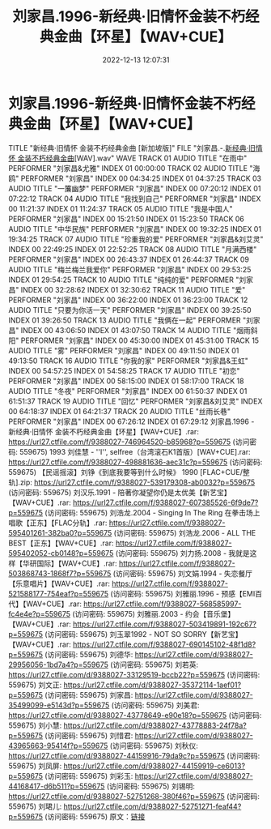 ﻿---
title: 刘家昌.1996-新经典·旧情怀金装不朽经典金曲【环星】【WAV+CUE】
date: 2022-12-13 12:07:31
categories: WAV车载音乐、镜像
tags: 华语中文
---
# 刘家昌.1996-新经典·旧情怀金装不朽经典金曲【环星】【WAV+CUE】

TITLE "新经典·旧情怀 金装不朽经典金曲 [新加坡版]"
FILE "刘家昌.-.[新经典·旧情怀 金装不朽经典金曲](1996)[WAV].wav" WAVE
TRACK 01 AUDIO
TITLE "在雨中"
PERFORMER "刘家昌&尤雅"
INDEX 01 00:00:00
TRACK 02 AUDIO
TITLE "海鸥"
PERFORMER "刘家昌"
INDEX 00 04:34:25
INDEX 01 04:37:25
TRACK 03 AUDIO
TITLE "一簾幽梦"
PERFORMER "刘家昌"
INDEX 00 07:20:12
INDEX 01 07:22:12
TRACK 04 AUDIO
TITLE "我找到自己"
PERFORMER "刘家昌"
INDEX 00 11:21:37
INDEX 01 11:24:37
TRACK 05 AUDIO
TITLE "我是中国人"
PERFORMER "刘家昌"
INDEX 00 15:21:50
INDEX 01 15:23:50
TRACK 06 AUDIO
TITLE "中华民族"
PERFORMER "刘家昌"
INDEX 00 19:32:25
INDEX 01 19:34:25
TRACK 07 AUDIO
TITLE "珍重我的爱"
PERFORMER "刘家昌&刘艾灵"
INDEX 00 22:49:25
INDEX 01 22:52:25
TRACK 08 AUDIO
TITLE "月满西楼"
PERFORMER "刘家昌"
INDEX 00 26:43:37
INDEX 01 26:44:37
TRACK 09 AUDIO
TITLE "梅兰梅兰我爱你"
PERFORMER "刘家昌"
INDEX 00 29:53:25
INDEX 01 29:54:25
TRACK 10 AUDIO
TITLE "纯纯的爱"
PERFORMER "刘家昌"
INDEX 00 32:28:62
INDEX 01 32:30:62
TRACK 11 AUDIO
TITLE "爱"
PERFORMER "刘家昌"
INDEX 00 36:22:00
INDEX 01 36:23:00
TRACK 12 AUDIO
TITLE "只要为你活一天"
PERFORMER "刘家昌"
INDEX 00 39:25:50
INDEX 01 39:26:50
TRACK 13 AUDIO
TITLE "我俩在一起"
PERFORMER "刘家昌"
INDEX 00 43:06:50
INDEX 01 43:07:50
TRACK 14 AUDIO
TITLE "烟雨斜阳"
PERFORMER "刘家昌"
INDEX 00 45:30:00
INDEX 01 45:31:00
TRACK 15 AUDIO
TITLE "雾"
PERFORMER "刘家昌"
INDEX 00 49:11:50
INDEX 01 49:13:50
TRACK 16 AUDIO
TITLE "你我的家"
PERFORMER "刘家昌&王虹"
INDEX 00 54:57:25
INDEX 01 54:58:25
TRACK 17 AUDIO
TITLE "初恋"
PERFORMER "刘家昌"
INDEX 00 58:15:00
INDEX 01 58:17:00
TRACK 18 AUDIO
TITLE "冬夜"
PERFORMER "刘家昌"
INDEX 00 61:50:37
INDEX 01 61:51:37
TRACK 19 AUDIO
TITLE "回忆"
PERFORMER "刘家昌&刘艾灵"
INDEX 00 64:18:37
INDEX 01 64:21:37
TRACK 20 AUDIO
TITLE "丝雨长巷"
PERFORMER "刘家昌"
INDEX 00 67:26:12
INDEX 01 67:29:12
刘家昌.1996 - 新经典·旧情怀 金装不朽经典金曲【环星】【WAV+CUE】.rar: https://url27.ctfile.com/f/9388027-746964520-b85968?p=559675
(访问密码: 559675)
1993 刘佳慧 - ''I'', selfree（台湾滚石K1首版）[WAV+CUE].rar: https://url27.ctfile.com/f/9388027-498881636-aec31c?p=559675
(访问密码: 559675)
【民谣摇滚】刘铮《到底我要等到什么时候》 1990 [FLAC+CUE/整轨].zip: https://url27.ctfile.com/f/9388027-539179308-ab0032?p=559675
(访问密码: 559675)
刘汉乐.1991 - 陪著你凝望你仍是太优美【新艺宝】【WAV+CUE】.rar: https://url27.ctfile.com/f/9388027-607385526-6f9de7?p=559675
(访问密码: 559675)
刘浩龙.2004 - Singing In The Ring 在拳击场上唱歌【正东】【FLAC分轨】.rar: https://url27.ctfile.com/f/9388027-595401261-382ba0?p=559675
(访问密码: 559675)
刘浩龙.2006 - ALL THE BEST【正东】【WAV+CUE】.rar: https://url27.ctfile.com/f/9388027-595402052-cb0148?p=559675
(访问密码: 559675)
刘力扬.2008 - 我就是这样【华研国际】【WAV+CUE】.rar: https://url27.ctfile.com/f/9388027-503868743-1868f7?p=559675
(访问密码: 559675)
刘文娟.1994 - 失恋餐厅【乐意唱片】【WAV+CUE】.rar: https://url27.ctfile.com/f/9388027-521588177-754eaf?p=559675
(访问密码: 559675)
刘雅丽.1996 - 预感【EMI百代】【WAV+CUE】.rar: https://url27.ctfile.com/f/9388027-568585997-fc4e4e?p=559675
(访问密码: 559675)
刘雅丽.2003 - 约会【音乐堡】【WAV+CUE】.rar: https://url27.ctfile.com/f/9388027-503419891-192c67?p=559675
(访问密码: 559675)
刘玉翠1992 - NOT SO SORRY【新艺宝】【WAV+CUE】.rar: https://url27.ctfile.com/f/9388027-690145102-48f1d8?p=559675
(访问密码: 559675)
刘德华: https://url27.ctfile.com/d/9388027-29956056-1bd7a4?p=559675
(访问密码: 559675)
刘若英: https://url27.ctfile.com/d/9388027-33129519-bccb22?p=559675
(访问密码: 559675)
刘文正: https://url27.ctfile.com/d/9388027-35372114-1aef01?p=559675
(访问密码: 559675)
刘家昌: https://url27.ctfile.com/d/9388027-35499099-e5143d?p=559675
(访问密码: 559675)
刘美君: https://url27.ctfile.com/d/9388027-43778649-e90e18?p=559675
(访问密码: 559675)
刘小慧: https://url27.ctfile.com/d/9388027-43778883-24f78a?p=559675
(访问密码: 559675)
刘惜君: https://url27.ctfile.com/d/9388027-43965663-95414f?p=559675
(访问密码: 559675)
刘秋仪: https://url27.ctfile.com/d/9388027-44159916-79da9c?p=559675
(访问密码: 559675)
刘凤屏: https://url27.ctfile.com/d/9388027-44159919-ce6013?p=559675
(访问密码: 559675)
刘彩玉: https://url27.ctfile.com/d/9388027-44168417-d6b511?p=559675
(访问密码: 559675)
刘锡明: https://url27.ctfile.com/d/9388027-52751268-380f46?p=559675
(访问密码: 559675)
刘珺儿: https://url27.ctfile.com/d/9388027-52751271-feaf44?p=559675
(访问密码: 559675)
原文：[链接](https://blog.sina.com.cn/s/blog_1647c7e76010310l6.html)